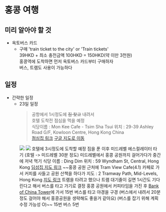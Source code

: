 홍콩 여행
=============

미리 알아야 할 것
---
- 옥토버스 카드
  - 구매
    'train ticket to the city' or 'Train tickets'  
      39HKD + 최소 충전금액 100HKD = 150HKD(약 이만 3천원)  
      홍콩역에 도착하면 먼저 옥토버스 카드부터 구매하자  
      버스, 트램도 사용이 가능하다  



일정
---
- 간략한 일정
  - 23일 일정  
    >공항에서 1시정도에 ~~짐 찾고~~ 내려서  
    호텔 도착전 점심을 먹을 예정  
    식당이름 : Mon Kee Cafe - Tsim Sha Tsui
    위치  : 29-39 Ashley Road G/F, Kowloon Centre, Hong Kong China  
    <a href="https://www.tripadvisor.com/Restaurant_Review-g294217-d15012918-Reviews-Mon_Kee_Cafe_Tsim_Sha_Tsui-Hong_Kong.html" title="식당링크로 이동">점심집 링크</a> <a href="" title="구글 지도로 이동">구글 지도로 이동</a>
    <img src="https://media-cdn.tripadvisor.com/media/photo-w/14/a7/15/60/xxx.jpg"/>  
    <img src="https://media-cdn.tripadvisor.com/media/photo-p/15/f1/43/4e/20181229-201110-largejpg.jpg"/>  
    호텔에 3시정도에 도착할 예정  
    짐을 푼 이후 미드레벨 에스컬레이터 타기  (호텔 -> 미드레벨 30분 정도)  
    미드레벨에서 홍콩 공원까지 걸어가다가 중간에 저녁 먹기  
    식당 이름 : Ding Dim
    위치 : 59 Wyndham St, Central, Hong Kong  
    <a href="https://www.google.com/maps/place/%E9%BC%8E%E9%BB%9E+Ding+Dim+1968/@22.2812819,114.1527044,17z/data=!3m1!4b1!4m5!3m4!1s0x3404007ba30c7d1d:0x52024f1b717847d9!8m2!3d22.2812819!4d114.1548931" title="딤섬집">딤섬집 지도 링크</a>  
    ~~홍콩 공원 근처에 Tram View Cafe(4.1) 카페로 가서 커피를 사들고 공원 산책을 하다가    
    지도 : 2 Tramway Path, Mid-Levels, Hong Kong <a href="https://www.google.com/maps/place/Tram+View+Cafe/@22.2771945,114.158378,18.82z/data=!4m8!1m2!2m1!1sCoffee!3m4!1s0x0:0xdd3766c0fb9339f6!8m2!3d22.2767278!4d114.1582804">지도 링크</a>  
    트램을 타려고 했으나 트램 대기줄이 길면 1시간도 기다린다고 해서 버스를 타고 가기로 결정  
    홍콩 공원에서 커피타임을 가진 후 <a href="https://www.google.com/maps/place/Bank+of+China+Tower/@22.2780419,114.1597656,17.56z/data=!4m8!1m2!2m1!1s15+bus+stop!3m4!1s0x3404006680ab28c9:0xe815e7aaaef62657!8m2!3d22.2794773!4d114.1621401!5m1!1e2">Bank of China Tower</a>에 가서 15번 버스를 타고 야경을 구경  
    (버스에서 내려서 20분정도 걸어야 해서 홍콩공원을 생략해도 좋을거 같아요)  
    (버스를 잡기 위해 계획 수정 가능성 O)~~
    15번 버스 5번
